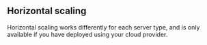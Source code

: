 


## Horizontal scaling

Horizontal scaling works differently for each server type, and is only available if you have deployed using your cloud provider.

